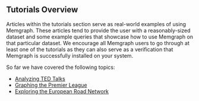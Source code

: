 ## Tutorials Overview

Articles within the tutorials section serve as real-world examples of using
Memgraph. These articles tend to provide the user with a reasonably-sized
dataset and some example queries that showcase how to use Memgraph on that
particular dataset. We encourage all Memgraph users to go through at least
one of the tutorials as they can also serve as a verification that Memgraph
is successfully installed on your system.

So far we have covered the following topics:

  * [Analyzing TED Talks](analyzing_TED_talks.md)
  * [Graphing the Premier League](graphing_the_premier_league.md)
  * [Exploring the European Road Network](exploring_the_european_road_network.md)
